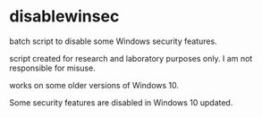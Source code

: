 # disablewinsec
batch script to disable some Windows security features.

script created for research and laboratory purposes only.  I am not responsible for misuse.

works on some older versions of Windows 10.

Some security features are disabled in Windows 10 updated.
